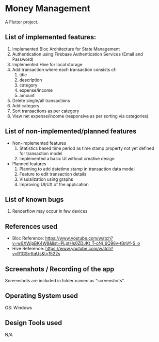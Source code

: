 # Money Management 

A Flutter project.

## List of implemented features:
1. Implemented Bloc Architecture for State Management
2. Authentication using Firebase Authentication Services (Email and Password)
3. Implemented Hive for local storage
4. Add transaction where each transaction consists of:
    1. title
    2. description
    3. category
    4. expense/income
    5. amount
5. Delete single/all transactions
6. Add category
7. Sort transactions as per category
8. View net expense/income (responsive as per sorting via categories)

## List of non-implemented/planned features
* Non-implemented features
    1. Statistics based time period as time stamp property not yet defined for transaction model
    2. Implemented a basic UI without creative design
* Planned features
    1. Planning to add datetime stamp in transaction data model 
    2. Feature to edit transaction details
    3. Visulalization using graphs
    4. Improving UI/UX of the application

## List of known bugs
1. Renderflow may occur in few devices

## References used
* Bloc Reference: https://www.youtube.com/watch?v=w6XWjpBK4W8&list=PLptHs0ZDJKt_T-oNj_6Q98v-tBnVf-S_o
* Hive Reference: https://www.youtube.com/watch?v=R1GSrrItqUs&t=1522s

## Screenshots / Recording of the app
Screenshots are included in folder named as "screenshots".

## Operating System used
OS: Windows

## Design Tools used
N/A
 
 
